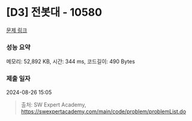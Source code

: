 # [D3] 전봇대 - 10580 

[문제 링크](https://swexpertacademy.com/main/code/problem/problemDetail.do?contestProbId=AXO8QBw6Qu4DFAXS) 

### 성능 요약

메모리: 52,892 KB, 시간: 344 ms, 코드길이: 490 Bytes

### 제출 일자

2024-08-26 15:05



> 출처: SW Expert Academy, https://swexpertacademy.com/main/code/problem/problemList.do